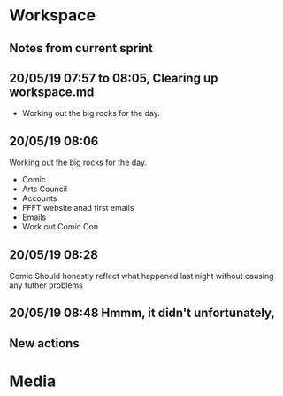 # Workspace 
##  Notes from current sprint 



## 20/05/19 07:57 to 08:05, Clearing up workspace.md 
* Working out the big rocks for the day. 

## 20/05/19 08:06 
Working out the big rocks for the day. 
* Comic 
* Arts Council 
* Accounts 
* FFFT website anad first emails 
* Emails 
* Work out Comic Con 


## 20/05/19 08:28 
Comic Should honestly reflect what happened last night without causing any futher problems 

## 20/05/19 08:48 Hmmm, it didn't unfortunately,



















##  New actions 

# Media 
